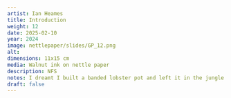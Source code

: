 ```yaml
---
artist: Ian Heames
title: Introduction
weight: 12
date: 2025-02-10
year: 2024
image: nettlepaper/slides/GP_12.png
alt: 
dimensions: 11x15 cm
media: Walnut ink on nettle paper
description: NFS
notes: I dreamt I built a banded lobster pot and left it in the jungle of Thesta // And hauled it in to see what I had got if what is was was what I'd hoped it to be // It wasn't great mounds of pirate treasure abandoned by a tempest blasted crew // Nor sprawling bullion valued out of measure by those who lost their breath to stack it true // It wasn't jewels in mindless combination forgotten when the same sink with the rest // Nor tomes of tyrants tireless conjurations reluctantly abjured (and for the best)
draft: false
---
```


